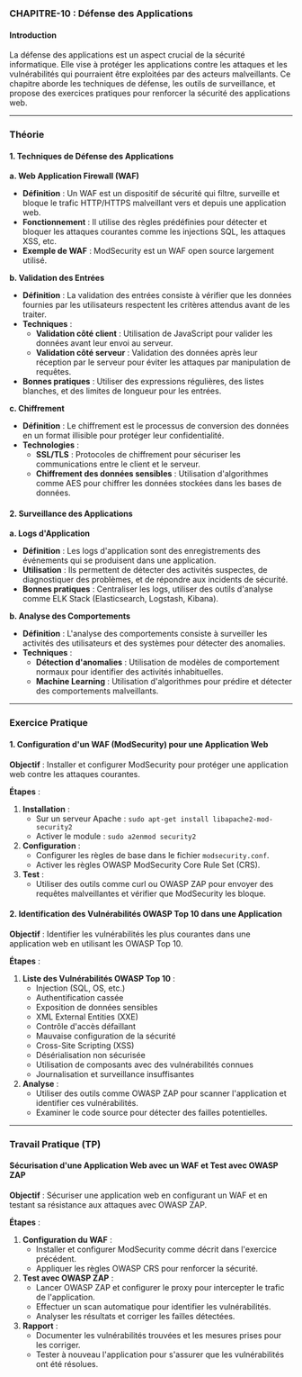 ### CHAPITRE-10 : Défense des Applications

#### Introduction
La défense des applications est un aspect crucial de la sécurité informatique. Elle vise à protéger les applications contre les attaques et les vulnérabilités qui pourraient être exploitées par des acteurs malveillants. Ce chapitre aborde les techniques de défense, les outils de surveillance, et propose des exercices pratiques pour renforcer la sécurité des applications web.

---

### Théorie

#### 1. Techniques de Défense des Applications

**a. Web Application Firewall (WAF)**
- **Définition** : Un WAF est un dispositif de sécurité qui filtre, surveille et bloque le trafic HTTP/HTTPS malveillant vers et depuis une application web.
- **Fonctionnement** : Il utilise des règles prédéfinies pour détecter et bloquer les attaques courantes comme les injections SQL, les attaques XSS, etc.
- **Exemple de WAF** : ModSecurity est un WAF open source largement utilisé.

**b. Validation des Entrées**
- **Définition** : La validation des entrées consiste à vérifier que les données fournies par les utilisateurs respectent les critères attendus avant de les traiter.
- **Techniques** :
  - **Validation côté client** : Utilisation de JavaScript pour valider les données avant leur envoi au serveur.
  - **Validation côté serveur** : Validation des données après leur réception par le serveur pour éviter les attaques par manipulation de requêtes.
- **Bonnes pratiques** : Utiliser des expressions régulières, des listes blanches, et des limites de longueur pour les entrées.

**c. Chiffrement**
- **Définition** : Le chiffrement est le processus de conversion des données en un format illisible pour protéger leur confidentialité.
- **Technologies** :
  - **SSL/TLS** : Protocoles de chiffrement pour sécuriser les communications entre le client et le serveur.
  - **Chiffrement des données sensibles** : Utilisation d'algorithmes comme AES pour chiffrer les données stockées dans les bases de données.

#### 2. Surveillance des Applications

**a. Logs d'Application**
- **Définition** : Les logs d'application sont des enregistrements des événements qui se produisent dans une application.
- **Utilisation** : Ils permettent de détecter des activités suspectes, de diagnostiquer des problèmes, et de répondre aux incidents de sécurité.
- **Bonnes pratiques** : Centraliser les logs, utiliser des outils d'analyse comme ELK Stack (Elasticsearch, Logstash, Kibana).

**b. Analyse des Comportements**
- **Définition** : L'analyse des comportements consiste à surveiller les activités des utilisateurs et des systèmes pour détecter des anomalies.
- **Techniques** :
  - **Détection d'anomalies** : Utilisation de modèles de comportement normaux pour identifier des activités inhabituelles.
  - **Machine Learning** : Utilisation d'algorithmes pour prédire et détecter des comportements malveillants.

---

### Exercice Pratique

#### 1. Configuration d'un WAF (ModSecurity) pour une Application Web

**Objectif** : Installer et configurer ModSecurity pour protéger une application web contre les attaques courantes.

**Étapes** :
1. **Installation** :
   - Sur un serveur Apache : `sudo apt-get install libapache2-mod-security2`
   - Activer le module : `sudo a2enmod security2`
2. **Configuration** :
   - Configurer les règles de base dans le fichier `modsecurity.conf`.
   - Activer les règles OWASP ModSecurity Core Rule Set (CRS).
3. **Test** :
   - Utiliser des outils comme curl ou OWASP ZAP pour envoyer des requêtes malveillantes et vérifier que ModSecurity les bloque.

#### 2. Identification des Vulnérabilités OWASP Top 10 dans une Application

**Objectif** : Identifier les vulnérabilités les plus courantes dans une application web en utilisant les OWASP Top 10.

**Étapes** :
1. **Liste des Vulnérabilités OWASP Top 10** :
   - Injection (SQL, OS, etc.)
   - Authentification cassée
   - Exposition de données sensibles
   - XML External Entities (XXE)
   - Contrôle d'accès défaillant
   - Mauvaise configuration de la sécurité
   - Cross-Site Scripting (XSS)
   - Désérialisation non sécurisée
   - Utilisation de composants avec des vulnérabilités connues
   - Journalisation et surveillance insuffisantes
2. **Analyse** :
   - Utiliser des outils comme OWASP ZAP pour scanner l'application et identifier ces vulnérabilités.
   - Examiner le code source pour détecter des failles potentielles.

---

### Travail Pratique (TP)

#### Sécurisation d'une Application Web avec un WAF et Test avec OWASP ZAP

**Objectif** : Sécuriser une application web en configurant un WAF et en testant sa résistance aux attaques avec OWASP ZAP.

**Étapes** :
1. **Configuration du WAF** :
   - Installer et configurer ModSecurity comme décrit dans l'exercice précédent.
   - Appliquer les règles OWASP CRS pour renforcer la sécurité.
2. **Test avec OWASP ZAP** :
   - Lancer OWASP ZAP et configurer le proxy pour intercepter le trafic de l'application.
   - Effectuer un scan automatique pour identifier les vulnérabilités.
   - Analyser les résultats et corriger les failles détectées.
3. **Rapport** :
   - Documenter les vulnérabilités trouvées et les mesures prises pour les corriger.
   - Tester à nouveau l'application pour s'assurer que les vulnérabilités ont été résolues.
